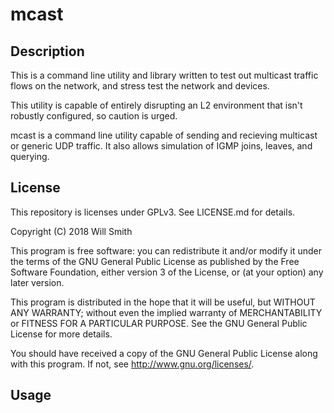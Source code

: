 # mcast

## Description
This is a command line utility and library written to test out multicast
traffic flows on the network, and stress test the network and devices.

This utility is capable of entirely disrupting an L2 environment that isn't
robustly configured, so caution is urged.

mcast is a command line utility capable of sending and recieving multicast
or generic UDP traffic. It also allows simulation of IGMP joins, leaves, and
querying.

## License
This repository is licenses under GPLv3. See LICENSE.md for details.

Copyright (C) 2018 Will Smith

This program is free software: you can redistribute it and/or modify
it under the terms of the GNU General Public License as published by
the Free Software Foundation, either version 3 of the License, or
(at your option) any later version.

This program is distributed in the hope that it will be useful,
but WITHOUT ANY WARRANTY; without even the implied warranty of
MERCHANTABILITY or FITNESS FOR A PARTICULAR PURPOSE.  See the
GNU General Public License for more details.

You should have received a copy of the GNU General Public License
along with this program.  If not, see <http://www.gnu.org/licenses/>.

## Usage

